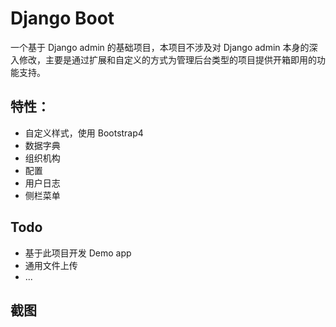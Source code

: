 # Django Boot 

一个基于 Django admin 的基础项目，本项目不涉及对 Django admin 本身的深入修改，主要是通过扩展和自定义的方式为管理后台类型的项目提供开箱即用的功能支持。

## 特性：

* 自定义样式，使用 Bootstrap4
* 数据字典
* 组织机构
* 配置 
* 用户日志
* 侧栏菜单

## Todo

* 基于此项目开发 Demo app
* 通用文件上传
* ...

## 截图
